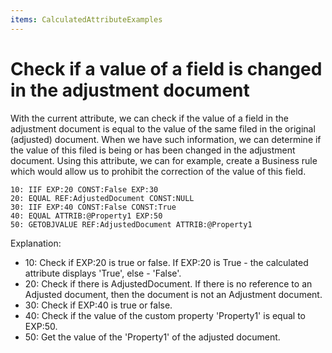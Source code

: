 ```yaml
---
items: CalculatedAttributeExamples
---
```


# Check if a value of a field is changed in the adjustment document

With the current attribute, we can check if the value of a field in the adjustment document is equal to the value of the same filed in the original (adjusted) document. When we have such information, we can determine if the value of this filed is being or has been changed in the adjustment document. Using this attribute, we can for example, create a Business rule which would allow us to prohibit the correction of the value of this field.



```
10: IIF EXP:20 CONST:False EXP:30
20: EQUAL REF:AdjustedDocument CONST:NULL                                  
30: IIF EXP:40 CONST:False CONST:True      
40: EQUAL ATTRIB:@Property1 EXP:50                              
50: GETOBJVALUE REF:AdjustedDocument ATTRIB:@Property1                     
```



Explanation:

- 10: Check if EXP:20 is true or false. If EXP:20 is True - the calculated attribute displays 'True', else - 'False'.
- 20: Check if there is AdjustedDocument. If there is no reference to an  Adjusted document, then the document is not an Adjustment document.
- 30: Check if EXP:40 is true or false.
- 40: Check if the value of the custom property 'Property1' is equal to EXP:50.
- 50: Get the value of the 'Property1' of the adjusted document.
